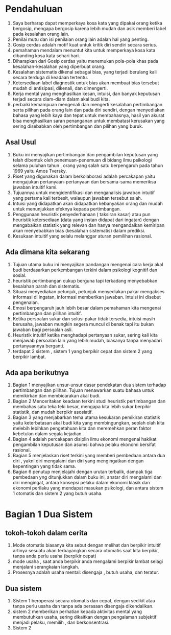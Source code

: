 
# Pendahuluan
1. Saya berharap dapat memperkaya kosa kata yang dipakai orang ketika bergosip, mengapa bergosip karena lebih mudah dan asik memberi label pada kesalahan orang lain. 
2. Penilai mutu dan isi penilaian orang lain adalah hal yang penting.
3. Gosip cerdas adalah motif kuat untuk kritik diri sendiri secara serius.
4. pemahaman mendalam menuntut kita untuk memperkaya kosa kata dibanding kosa kata sehari hari.
5. Diharapkan dari Gosip cerdas yaitu menemukan pola-pola khas pada kesalahan-kesalahan yang diperbuat orang.
6. Kesalahan sistematis dikenal sebagai bias, yang terjadi berulang kali secara terduga di keadaan tertentu.
7. Ketersediaan label diagnostik untuk bias akan membuat bias tersebut mudah di antisipasi, dikenali, dan dimengerti.
8. Kerja mental yang menghasilkan kesan, intuisi, dan banyak keputusan terjadi secara diam-diam dalam akal budi kita.
9. perbaiki kemampuan mengenali dan mengerti kesalahan pertimbangan serta pilihan pada orang lain dan pada diri sendiri, dengan menyediakan bahasa yang lebih kaya dan tepat untuk membahasnya, hasil yan akurat bisa menghasilkan saran penanganan untuk membatasi kerusakan yang sering disebabkan oleh pertimbangan dan pilihan yang buruk.
## Asal Usul
1. Buku ini menyajikan pertimbangan dan pengambilan keputusan yang telah dibentuk oleh penemuan-penemuan di bidang ilmu psikologi selama puluhan tahun , orang yang salah satu berpengaruh pada tahun 1969 yaitu Amos Tversky.
2. Riset yang digunakan dalam berkolaborasi adalah percakapan yaitu mengajukan pertanyaan-pertanyaan dan bersama-sama memeriksa jawaban intuitif kami.
3. Tujuannya untuk mengidentifikasi dan menganalisis jawaban intuitif yang pertama kali terbesit, walaupun jawaban tersebut salah.
4. Intuisi yang didapatkan akan didapatkan kebanyakan orang dan mudah untuk menunjukkan efeknya kepada pertimbangan.
5. Penggunaan heuristik penyederhanaan ( taksiran kasar) atau pun heuristik ketersediaan (data yang instan didapat dari ingatan) dengan mengabaikan statistik yang relevan dan hanya mengandalkan kemiripan akan menyebabkan bias (kesalahan sistematis) dalam prediksi.
6. Kesukaan intuitif yang selalu melanggar aturan pemilihan rasional.

## Ada dimana kita sekarang
1. Tujuan utama buku ini menyajikan pandangan mengenai cara kerja akal budi berdasarkan perkembangan terkini dalam psikologi kognitif dan sosial.
2. heuristik pertimbangan cukup berguna tapi terkadang menyebabkan kesalahan parah dan sistematis.
3. Situasi menyediakan petunjuk, petunjuk menyediakan pakar mengakses informasi di ingatan, informasi memberikan jawaban. Intuisi ini disebut pengenalan.
4. Emosi berpengaruh jauh lebih besar dalam pemahaman kita mengenai pertimbangan dan pilihan intuitif.
5. Ketika persoalan sukar dan solusi pakar tidak tersedia, intuisi masih berusaha, jawaban mungkin segera muncul di benak tapi itu bukan jawaban bagi persoalan asli.
6. Heuristik intuitif ketika menghadapi pertanyaan sukar, sering kali kita menjawab persoalan lain yang lebih mudah, biasanya tanpa menyadari pertanyaannya berganti.
7. terdapat 2 sistem , sistem 1 yang berpikir cepat dan sistem 2 yang berpikir lambat.

## Ada apa berikutnya
1. Bagian 1 menyajikan unsur-unsur dasar pendekatan dua sistem terhadap pertimbangan dan pilihan. Tujuan menawarkan suatu bahasa untuk memikirkan dan membicarakan akal budi.
2. Bagian 2 Menceritakan keadaan terkini studi heuristik pertimbangan dan membahas satu teka teki besar, mengapa kita lebih sukar berpikir statistik, dan mudah berpikir asosiatif.
3. Bagian 3 yang menjabarkan tema utama kesukaran pemikiran statistik yaitu keterbatasan akal budi kita yang membingungkan, seolah olah kita melebih lebihkan pengetahuan kita dan meremehkan peran faktor kebetulan dalam segala kejadian.
4. Bagian 4 adalah percakapan disiplin ilmu ekonomi mengenai hakikat pengambilan keputusan dan asumsi bahwa pelaku ekonomi bersifat rasional.
5. Bagian 5 menjelaskan riset terkini yang memberi pembedaan antara dua diri , yakni diri mengalami dan diri yang mengingatkan dengan kepentingan yang tidak sama.
6. Bagian 6 penutup menjelajahi dengan urutan terbalik, dampak tiga pembedaan yng ditunjukkan dalam buku ini, anatar diri mengalami dan diri mengingat, antara konsepsi pelaku dalam ekonomi klasik dan ekonomi perilaku yang mendapat masukan psikologi, dan antara sistem 1 otomatis dan sistem 2 yang butuh usaha.

# Bagian 1 Dua Sistem
## tokoh-tokoh dalam cerita
1. Mode otomatis biasanya kita sebut dengan melihat dan berpikir intuitif artinya sesuatu akan terbayangkan secara otomatis saat kita berpikir, tanpa anda perlu usaha (berpikir cepat)
2. mode usaha , saat anda berpikir anda mengalami berpikir lambat selagi menjalani serangkaian langkah.
3. Prosesnya adalah usaha mental: disengaja , butuh usaha, dan teratur.

## Dua sistem
1. Sistem 1 beroperasi secara otomatis dan cepat, dengan sedikit atau tanpa perlu usaha dan tanpa ada perasaan disengaja dikendalikan.
2. sistem 2 memberikan perhatian kepada aktivitas mental yang membutuhkan usaha, sering dikaitkan dengan pengalaman subjektif menjadi pelaku, memilih , dan berkonsentrasi.
3. Sistem 2 
<!--stackedit_data:
eyJoaXN0b3J5IjpbMTAwOTk4MTk2Myw2MDM3NDIxNCwtMTc2Mz
IzMjAwOCwxNTc4NTQ1MzcyLDEwMjM0ODAxODMsLTExNTI3MDYz
NSwxMjE0NjgzODQ0LC0xMTkxOTQ0MzgyLDU4Mzg2ODYzNyw0OT
YxNTc3MzcsMzM3NTEzOTE0XX0=
-->